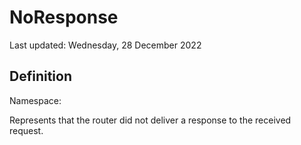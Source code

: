 #  NoResponse
Last updated: Wednesday, 28 December 2022

## Definition
Namespace: 

Represents that the router did not deliver a response to the received request.

